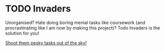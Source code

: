 # TODO Invaders
Unorganised? Hate doing boring menial tasks like coursework (and procrastinating like I am now by making this project)? Todo Invaders is the solution for you!

[Shoot them pesky tasks out of the sky!](https://raka-gunarto.github.io/todo-invaders/)

